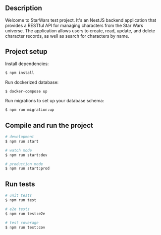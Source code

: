 
## Description

Welcome to StarWars test project.
It's an NestJS backend application that provides a RESTful API for managing characters from the Star Wars universe.
The application allows users to create, read, update, and delete character records, as well as search for characters by name.

## Project setup

Install dependencies:

```bash
$ npm install
```

Run dockerized database:
```bash
$ docker-compose up
```

Run migrations to set up your database schema:
```bash
$ npm run migration:up
```

## Compile and run the project

```bash
# development
$ npm run start

# watch mode
$ npm run start:dev

# production mode
$ npm run start:prod
```

## Run tests

```bash
# unit tests
$ npm run test

# e2e tests
$ npm run test:e2e

# test coverage
$ npm run test:cov
```
